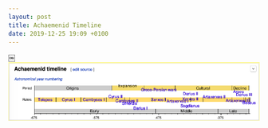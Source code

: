 ```yaml
---
layout: post
title: Achaemenid Timeline
date: 2019-12-25 19:09 +0100
---
```

￼![](/assets/img_2019-12-25-19-10-35.png)